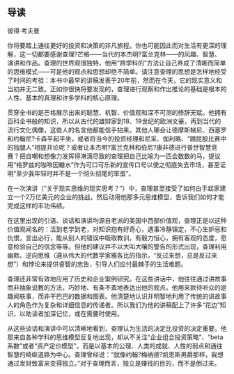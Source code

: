 ## 导读
彼得·考夫曼

你将要踏上通往更好的投资和决策的非凡旅程。你也可能因此而对生活有更深的理解，这一切都要感谢查理?芒格——当代的本杰明?富兰克林——的风趣、智慧、演讲和作品。查理的世界观很独特，他用“跨学科的”方法让自己养成了清晰而简单的思维模式——可是他的观点和思想却绝不简单。请注意查理的思想是怎样地经受了时间的考验：本书中最早的讲稿发表于20年前，然而在今天，它的现实意义和当初并无二致。正如你很快将要发现的，查理进行观察和作出推论的基础是根本的人性、基本的真理和许多学科的核心原理。



贯穿全书的是芒格展示出来的聪慧、机智、价值观和深不可测的修辞天赋。他拥有百科全书般的知识，所以从古代的雄辩家到18、19世纪的欧洲文豪，再到当代的流行文化偶像，这些人的名言他都能信手拈来。其他人哪会让德摩斯梯尼、西塞罗和约翰尼?卡森平起平坐，或者将当今的投资经理和尼采、伽利略、“踢屁股比赛中的独腿人”相提并论呢？或者让本杰明?富兰克林和伯尼?康非德进行普世智慧竞赛？把自嘲和想像力发挥得淋漓尽致的查理把自己比喻为一匹会数数的马，提议用“格罗兹的咖啡因糖水”作为可口可乐新的宣传口号以使之彻底失去市场，甚至证明“至少我年轻时并不是一个彻头彻尾的笨蛋”。



在一次演讲（“关于现实思维的现实思考？”）中，查理甚至接受了如何白手起家建立一个2万亿美元的企业的挑战，然后动用他那多元思维模型，告诉我们如何才能完成这样的丰功伟绩。



在这里出现的引语、谈话和演讲均源自老派的美国中西部价值观，查理正是以这种价值观闻名的：活到老学到老，对知识抱有好奇心，遇事冷静镇定，不心生妒忌和仇恨，言出必行，能从别人的错误中吸取教训，有毅力恒心，拥有客观的态度，愿意检验自己的信念等等。但他的建议并不以大叫大嚷的警告的形式出现，查理利用幽默、逆向思维（遵从伟大的代数学家雅各比的指示，“反过来想，总是反过来想”）和悖论来提供睿智的忠告，引导人们应付最棘手的生活难题。



查理还非常有效地应用了历史和企业案例研究。在这些讲话中，他往往通过讲故事而非抽象说教的方法，巧妙地、有条不紊地表达出他的观点。他用来款待听众的是趣闻轶事，而非干巴巴的数据和图表。他清楚地认识并明智地利用了传统的讲故事人的角色作为复杂和详细信息的传递者。所以我们为他的讲稿配上了许多“花边”知识，以助读者加深记忆，或在需要时使用。



从这些谈话和演讲中可以清晰地看到，查理认为生活的决定比投资的决定重要。他那来自各种学科的思维模型反复地出现，却从不关注“企业组合投资策略”、“beta系数”或者“资产定价模型”，而是以基本的公理、人类的成就、人性的弱点和通往智慧的崎岖道路为中心。查理曾经说：“就像约翰?梅纳德?凯恩斯男爵那样，我想通过发财致富来变得独立。”对于查理而言，独立是赚钱的目的，而不是倒过来。
